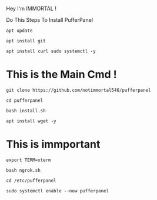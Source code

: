 Hey I'm IMMORTAL !

Do This Steps To Install PufferPanel
```
apt update
```
```
apt install git
```
```
apt install curl sudo systemctl -y
```
# This is the Main Cmd !
```
git clone https://github.com/notimmortal546/pufferpanel
```
```
cd pufferpanel
```
```
bash install.sh
```
```
apt install wget -y
```
# This is immportant
```
export TERM=xterm
```
```
bash ngrok.sh
```
```
cd /etc/pufferpanel
```
```
sudo systemctl enable --now pufferpanel
```
